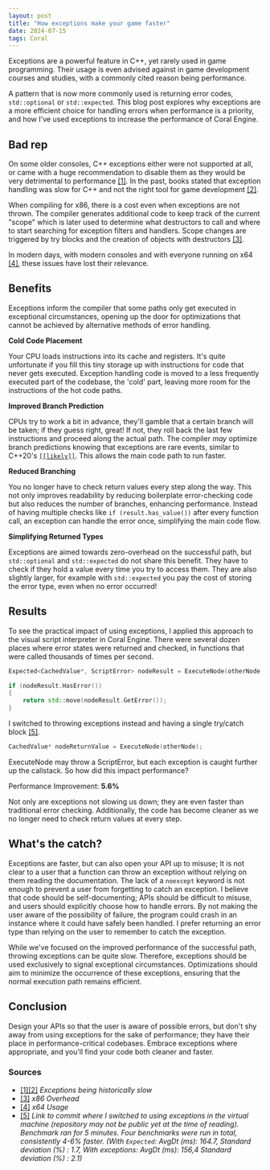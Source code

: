 ```yaml
---
layout: post
title: "How exceptions make your game faster"
date: 2024-07-15
tags: Coral
---
```


Exceptions are a powerful feature in C++, yet rarely used in game programming. Their usage is even advised against in game development courses and studies, with a commonly cited reason being performance. 

A pattern that is now more commonly used is returning error codes, ```std::optional``` or ```std::expected```. This blog post explores why exceptions are a more efficient choice for handling errors when performance is a priority, and how I've used exceptions to increase the performance of Coral Engine.

## Bad rep

On some older consoles, C++ exceptions either were not supported at all, or came with a huge recommendation to disable them as they would be very detrimental to performance [[1]](#sources). In the past, books stated that exception handling was slow for C++ and not the right tool for game development [[2]](#sources).

When compiling for x86, there is a cost even when exceptions are not thrown. The compiler generates additional code to keep track of the current "scope" which is later used to determine what destructors to call and where to start searching for exception filters and handlers. Scope changes are triggered by try blocks and the creation of objects with destructors [[3]](#sources). 

In modern days, with modern consoles and with everyone running on x64 [[4]](#sources), these issues have lost their relevance.

## Benefits

Exceptions inform the compiler that some paths only get executed in exceptional circumstances, opening up the door for optimizations that cannot be achieved by alternative methods of error handling.

**Cold Code Placement**

Your CPU loads instructions into its cache and registers. It's quite unfortunate if you fill this tiny storage up with instructions for code that never gets executed. Exception handling code is moved to a less frequently executed part of the codebase, the 'cold' part, leaving more room for the instructions of the hot code paths. 

**Improved Branch Prediction**

CPUs try to work a bit in advance, they'll gamble that a certain branch will be taken; if they guess right, great! If not, they roll back the last few instructions and proceed along the actual path. The compiler *may* optimize branch predictions knowing that exceptions are rare events, similar to C++20's [```[[likely]]```](https://en.cppreference.com/w/cpp/language/attributes/likely). This allows the main code path to run faster.

**Reduced Branching**

You no longer have to check return values every step along the way. This not only improves readability by reducing boilerplate error-checking code but also reduces the number of branches, enhancing performance. Instead of having multiple checks like ```if (result.has_value())``` after every function call, an exception can handle the error once, simplifying the main code flow.

**Simplifying Returned Types**

Exceptions are aimed towards zero-overhead on the successful path, but ```std::optional``` and ```std::expected``` do not share this benefit. They have to check if they hold a value every time you try to access them. They are also slightly larger, for example with ```std::expected``` you pay the cost of storing the error type, even when no error occurred!

## Results

To see the practical impact of using exceptions, I applied this approach to the visual script interpreter in Coral Engine. There were several dozen places where error states were returned and checked, in functions that were called thousands of times per second.

```cpp
Expected<CachedValue*, ScriptError> nodeResult = ExecuteNode(otherNode);

if (nodeResult.HasError())
{
	return std::move(nodeResult.GetError());
}
```

 I switched to throwing exceptions instead and having a single try/catch block [[5]](#sources).

```cpp
CachedValue* nodeReturnValue = ExecuteNode(otherNode);
```

ExecuteNode may throw a ScriptError, but each exception is caught further up the callstack. So how did this impact performance?

Performance Improvement: **5.6%**

Not only are exceptions not slowing us down; they are even faster than traditional error checking. Additionally, the code has become cleaner as we no longer need to check return values at every step.

## What's the catch?

Exceptions are faster, but can also open your API up to misuse; It is not clear to a user that a function can throw an exception without relying on them reading the documentation. The lack of a ```noexcept``` keyword is not enough to prevent a user from forgetting to catch an exception. I believe that code should be self-documenting; APIs should be difficult to misuse, and users should explicitly choose how to handle errors. By not making the user aware of the possibility of failure, the program could crash in an instance where it could have safely been handled. I prefer returning an error type than relying on the user to remember to catch the exception.

While we've focused on the improved performance of the successful path, throwing exceptions can be quite slow. Therefore, exceptions should be used exclusively to signal exceptional circumstances. Optimizations should aim to minimize the occurrence of these exceptions, ensuring that the normal execution path remains efficient.

## Conclusion

Design your APIs so that the user is aware of possible errors, but don't shy away from using exceptions for the sake of performance; they have their place in performance-critical codebases. Embrace exceptions where appropriate, and you'll find your code both cleaner and faster.

### Sources

- [[1][2]](https://www.gamedev.net/forums/topic/689321-performance-with-using-exceptions-in-c-game-programming/5345647/) *Exceptions being historically slow*
- [[3]](https://stackoverflow.com/questions/3744984/performance-when-exceptions-are-not-thrown-c#:~:text=x86%2C%20there%20is%20a%20cost%20even%20when%20exceptions%20are%20not%20thrown.%20The%20compiler%20generates%20additional%20code%20to%20keep%20track%20of%20the%20current%20%22scope%22%20which%20is%20later%20used%20to%20determine%20what%20destructors%20to%20call%20and%20where%20to%20start%20searching%20for%20exception%20filters%20and%20handlers) *x86 Overhead*
- [[4]](https://store.steampowered.com/hwsurvey/Steam-Hardware-Software-Survey-Welcome-to-Steam) *x64 Usage*
- [[5]](https://github.com/GuusKemperman/CoralEngine/commit/6387c403b3e8b670ace17f6917f72c71b269c467) *Link to commit where I switched to using exceptions in the virtual machine (repository may not be public yet at the time of reading). Benchmark ran for 5 minutes. Four benchmarks were run in total, consistently 4-6% faster. (With ```Expected```: AvgDt (ms): 164.7, Standard deviation (%) : 1.7, With exceptions: AvgDt (ms): 156,4 Standard deviation (%) : 2.1)*

